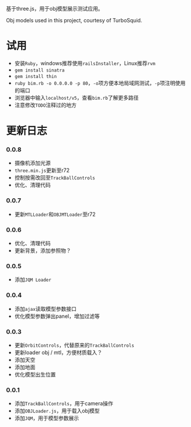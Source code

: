 基于three.js，用于obj模型展示测试应用。

Obj models used in this project, courtesy of TurboSquid.

# 试用

- 安装`Ruby`，windows推荐使用`railsInstaller`，Linux推荐`rvm`
- `gem install sinatra`
- `gem install thin`
- `ruby bim.rb -o 0.0.0.0 -p 80`，`-o`项方便本地局域网测试，`-p`项注明使用的端口
- 浏览器中输入`localhost/v5`，查看`bim.rb`了解更多路径
- 注意修改`TODO`注释过的地方

# 更新日志

### 0.0.8

- 摄像机添加光源
- `three.min.js`更新至r72
- 控制按需改回至`TrackBallControls`
- 优化、清理代码

### 0.0.7

- 更新`MTLLoader`和`OBJMTLoader`至r72

### 0.0.6

- 优化、清理代码
- 更新背景，添加参照物？

### 0.0.5

- 添加`JQM Loader`

### 0.0.4

- 添加`ajax`读取模型参数接口
- 优化模型参数弹出panel，增加过滤等

### 0.0.3

- 更新`OrbitControls`，代替原来的`TrackBallControls`
- 更新loader obj / mtl，方便材质载入？
- 添加天空
- 添加地面
- 优化模型出生位置 

### 0.0.1

- 添加`TrackBallControls`，用于camera操作
- 添加`OBJLoader.js`，用于载入obj模型
- 添加`JQM`，用于模型参数展示